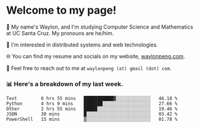 # Welcome to my page! 

👋 My name's Waylon, and I'm studying Computer Science and Mathematics at UC Santa Cruz. My pronouns are he/him. 

💭 I'm interested in distributed systems and web technologies.

🌐 You can find my resume and socials on my website, [waylonpeng.com](https://www.waylonpeng.com).

📧 Feel free to reach out to me at `waylonpeng (at) gmail (dot) com`.

### 📊 Here's a breakdown of my last week.

<!--START_SECTION:waka-->
```text
Text         6 hrs 55 mins   ███████████▓░░░░░░░░░░░░░   46.18 % 
Python       4 hrs 9 mins    ███████░░░░░░░░░░░░░░░░░░   27.66 % 
Other        2 hrs 55 mins   █████░░░░░░░░░░░░░░░░░░░░   19.46 % 
JSON         30 mins         █░░░░░░░░░░░░░░░░░░░░░░░░   03.42 % 
PowerShell   15 mins         ▒░░░░░░░░░░░░░░░░░░░░░░░░   01.78 % 
```
<!--END_SECTION:waka-->
